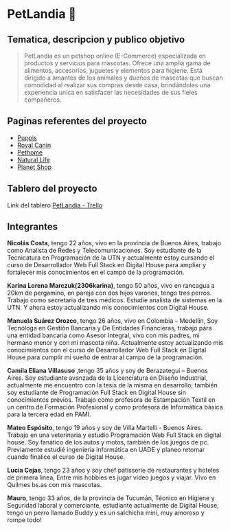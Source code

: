 # PetLandia 🐶

## Tematica, descripcion y publico objetivo
> PetLandia es un petshop online (E-Commerce) especializada en productos y servicios para mascotas. Ofrece una amplia gama de alimentos, accesorios, juguetes y elementos para higiene. Está dirigido a amantes de los animales y dueños de mascotas que buscan comodidad al realizar sus compras desde casa, brindándoles una experiencia unica en satisfacer las necesidades de sus fieles compañeros.

## Paginas referentes del proyecto
* [Puppis](https://www.puppis.com.ar/)
* [Royal Canin](https://www.royalcanin.com/ar)
* [Pethome](http://t.ly/QrJb)
* [Natural Life](http://t.ly/Ig-pl)
* [Planet Shop](https://petplanetshop.com.ar/)

## Tablero del proyecto
Link del tablero [PetLandia - Trello](https://trello.com/b/FJBZEvdV/proyecto-petlandia)

## Integrantes
**Nicolás Costa**, tengo 22 años, vivo en la provincia de Buenos Aires, trabajo como Analista de Redes y Telecomunicaciones. Soy estudiante de la Tecnicatura en Programación de la UTN y actualmente estoy cursando el curso de Desarrollador Web Full Stack en Digital House para ampliar y fortalecer mis conocimientos en el campo de la programación.

**Karina Lorena Marczuk(2306karina)**, tengo 50 años, vivo en rancagua a 20km de pergamino, en pareja con dos hijos varones, tengo tres perros. Trabajo como secretaria de tres médicos. Estudie analista de sistemas en la UTN. Y ahora estoy actualizando mis conocimientos con Digital House.

**Manuela Suárez Orozco**, tengo 26 años, vivo en Colombia – Medellín, Soy Tecnóloga en Gestión Bancaria y De Entidades Financieras, trabajo para una entidad bancaria como Asesor Integral, vivo con mis padres, mi hermano menor y con mi mascota niña. Actualmente estoy actualizando mis conocimientos con el curso de Desarrollador Web Full Stack en Digital House para cumplir mi sueño de entrar al campo de la programación.

**Camila Eliana Villasuso** ,tengo 35 años y soy de Berazategui – Buenos Aires.
Soy estudiante avanzada de la Licenciatura en Diseño Industrial, actualmente me encuentro con la tesis de la misma en desarrollo; también soy estudiante de Programación Full Stack en Digital House sin conocimientos previos. Trabajo como profesora de Estampación Textil en un centro de Formación Profesional y como profesora de Informática básica para la tercera edad en PAMI. 

**Mateo Espósito**, tengo 19 años y soy de Villa Martelli - Buenos Aires.
Trabajo en una veterinaria y estudio Programación Web Full Stack en digital house. Soy fanático de los autos y motos, también de los juegos de pc. Previamente estudié ingeniería informática en UADE y planeo retomar cuando finalice el curso de Digital House. 

**Lucia Cejas**, tengo 23 años y soy chef patisserie de restaurantes y hoteles de primera linea, Entre mis hobbies es jugar video juegos y viajar. Vivo en Quilmes bs.as con mis mascotas.

**Mauro**, tengo 33 años, de la provincia de Tucumán, Técnico en Higiene y Seguridad laboral y comerciante, estudiante actualmente de Digital House, tengo un perro llamado Buddy y es un salchicha mini, muy amoroso y rompe todo!
